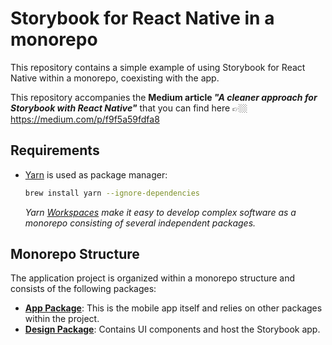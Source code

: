 # Storybook for React Native in a monorepo

This repository contains a simple example of using Storybook for React Native within a monorepo, coexisting with the app.

This repository accompanies the **Medium article _"A cleaner approach for Storybook with React Native"_** that you can find here 👉🏼 https://medium.com/p/f9f5a59fdfa8


## Requirements

- [Yarn](https://yarnpkg.com) is used as package manager:

  ```sh
  brew install yarn --ignore-dependencies
  ```

  _Yarn [Workspaces](https://classic.yarnpkg.com/en/docs/workspaces) make it easy to develop complex software as a monorepo consisting of several independent packages._

## Monorepo Structure

The application project is organized within a monorepo structure and consists of the following packages:

- **[App Package](packages/mobile)**: This is the mobile app itself and relies on other packages within the project.
- **[Design Package](packages/design)**: Contains UI components and host the Storybook app.
